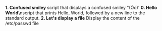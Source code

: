 __1. Confused smiley__ 
script that displays a confused smiley "(Ôo)'
__0. Hello World__\nscript that prints Hello, World, followed by a new line to the standard output.
__2. Let's display a file__
Display the content of the /etc/passwd file
